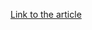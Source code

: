 [Link to the article](https://www.securonix.com/blog/securonix-threat-labs-security-meme4chan-advisory/)
